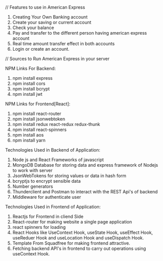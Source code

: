 
// Features to use in American Express

1. Creating Your Own Banking account
2. Create your saving or current account
3. Check your balance
4. Pay and transfer to the different person having american express account
5. Real time amount transfer effect in both accounts
6. Login or create an account. 


// Sources to Run American Express in your server

NPM Links For Backend: 

1. npm install express
2. npm install cors
3. npm install bcrypt
4. npm install jwt

NPM Links for Frontend[React]:

 1. npm install react-router
 2. npm install jsonwebtoken
 3. npm install redux react-redux redux-thunk
 4. npm install react-spinners
 5. npm install aos
 6. npm install yarn

Technologies Used in Backend of Application:

1. Node js and React Frameworks of javascript
2. MongoDB Database for storing data and express framework of Nodejs to work with server
3. JsonWebTokens for storing values or data in hash form
4. bcryptjs to encrypt sensible data
5. Number generators
6. Thunderclient and Postman to interact with the REST Api's of backend
7. Middleware for authenticate user

Technologies Used in Frontend of Application:

1. Reactjs for Frontend in cliend Side
2. React-router for making website a single page application
3. react spinners for loading
4. React Hooks like UseContext Hook, useState Hook, useEffect Hook, useReduer Hook and useLocation Hook and useDispatch Hook.
5. Template From Squadfree for making frontend attractive.
6. Fetching backend API's in frontend to carry out operations using useContext Hook.
